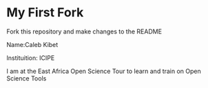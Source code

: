 # My First Fork

Fork this repository and make changes to the README

Name:Caleb Kibet

Instituition: ICIPE

I am at the East Africa Open Science Tour to learn and train on Open Science Tools


